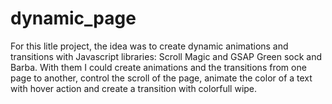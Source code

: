 # dynamic_page

For this litle project, the idea was to create dynamic animations and transitions with Javascript libraries: Scroll Magic and GSAP Green sock and Barba. With them I could create animations and the transitions from one page to another, control the scroll of the page, animate the color of a text with hover action and create a transition with colorfull wipe.
